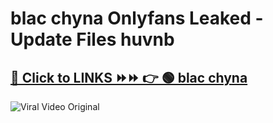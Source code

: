 
 # blac chyna Onlyfans Leaked - Update Files huvnb

## <h2><a href="https://clipsfans.com/blac_chyna&ref=git">🔗 Click to LINKS ⏩⏩ 👉 🟢 blac chyna </a></h2>

<a href="https://clipsfans.com/blac_chyna&ref=git" rel="nofollow" data-target="animated-image.originalLink"><img src="https://i.ibb.co.com/xMMVF88/686577567.gif" alt="Viral Video Original" style="max-width: 100%; display: inline-block;" data-target="animated-image.originalImage"></a>


